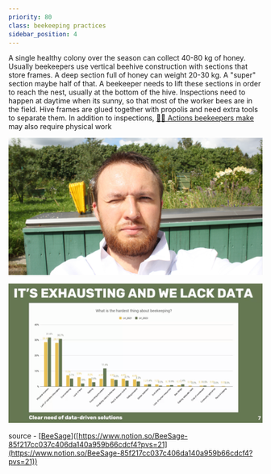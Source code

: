 ```yaml
---
priority: 80
class: beekeeping practices
sidebar_position: 4
---
```

A single healthy colony over the season can collect 40-80 kg of honey.
Usually beekeepers use vertical beehive construction with sections that store frames.
A deep section full of honey can weight 20-30 kg. A "super" section maybe half of that.
A beekeeper needs to lift these sections in order to reach the nest, usually at the bottom of the hive.
Inspections need to happen at daytime when its sunny, so that most of the worker bees are in the field.
Hive frames are glued together with propolis and need extra tools to separate them.
In addition to inspections, [🧑‍🚀 Actions beekeepers make](../products/🧑‍🚀%20Actions%20beekeepers%20make.md) may also require physical work

![](../purpose/img/artjom-exhausted.png)

![](../img/Screenshot%202024-06-14%20at%2017.25.01.png)

source - [[BeeSage](https://beesage.co/)]([https://www.notion.so/BeeSage-85f217cc037c406da140a959b66cdcf4?pvs=21](https://www.notion.so/BeeSage-85f217cc037c406da140a959b66cdcf4?pvs=21))